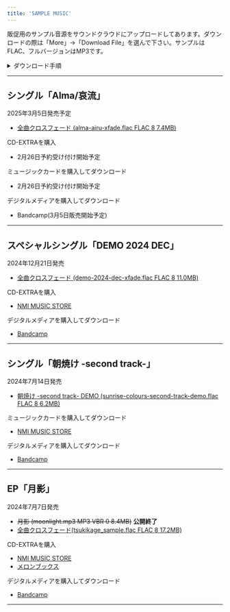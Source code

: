 ```yaml
---
title: 'SAMPLE MUSIC'
---
```


販促用のサンプル音源をサウンドクラウドにアップロードしてあります。ダウンロードの際は「More」→「Download File」を選んで下さい。サンプルはFLAC、フルバージョンはMP3です。

<details>
 <summary>ダウンロード手順</summary>

1. ウェブブラウザーで楽曲のページを開く。

{{< figure src="/img/others/sample-01.png" position="left" width="500">}}

2.「More」ボタンを押すとメニューが開くので、「Download File」をクリックするとダウンロードが始まる。

{{< figure src="/img/others/sample-02.png" position="left">}}
</details>

----
## シングル「Alma/哀流」
2025年3月5日発売予定

- [全曲クロスフェード (alma-airu-xfade.flac FLAC 8 7.4MB)](https://soundcloud.com/hayatehay/alma-airu-crossfade-demo)

CD-EXTRAを購入
- 2月26日予約受け付け開始予定
<!-- - [NMI MUSIC STORE](https://nmimusic.booth.pm/items/6605148) -->

ミュージックカードを購入してダウンロード
- 2月26日予約受け付け開始予定
<!-- - [NMI MUSIC STORE](https://nmimusic.booth.pm/items/6605491) -->

デジタルメディアを購入してダウンロード
- Bandcamp(3月5日販売開始予定)
<!-- - [Bandcamp](https://jinasanami.bandcamp.com/album/alma-airu) -->

----

## スペシャルシングル「DEMO 2024 DEC」
2024年12月21日発売

- [全曲クロスフェード (demo-2024-dec-xfade.flac FLAC 8 11.0MB)](https://soundcloud.com/hayatehay/demo-2024-dec-crossfade-demo)

CD-EXTRAを購入
- [NMI MUSIC STORE](https://nmimusic.booth.pm/items/6371255/)

デジタルメディアを購入してダウンロード
- [Bandcamp](https://jinasanami.bandcamp.com/album/demo-2024-dec)

----

## シングル「朝焼け -second track-」
2024年7月14日発売

- [朝焼け -second track- DEMO (sunrise-colours-second-track-demo.flac FLAC 8 6.2MB)](https://soundcloud.com/hayatehay/sunrise-colours-second-track-demo) 

ミュージックカードを購入してダウンロード
- [NMI MUSIC STORE](https://nmimusic.booth.pm/items/6389085)

デジタルメディアを購入してダウンロード
- [Bandcamp](https://jinasanami.bandcamp.com/album/sunrise-colours-second-track)

----

## EP「月影」
2024年7月7日発売

- ~~月影 (moonlight.mp3 MP3 VBR 0 8.4MB)~~ **公開終了**
- [全曲クロスフェード(tsukikage_sample.flac FLAC 8 17.2MB)](https://soundcloud.com/hayatehay/tsukikage-crossfade)

CD-EXTRAを購入
- [NMI MUSIC STORE](https://nmimusic.booth.pm/items/5865685)
- [メロンブックス](https://www.melonbooks.co.jp/detail/detail.php?product_id=2527472)

デジタルメディアを購入してダウンロード
- [Bandcamp](https://jinasanami.bandcamp.com/album/tsukikage)

----
